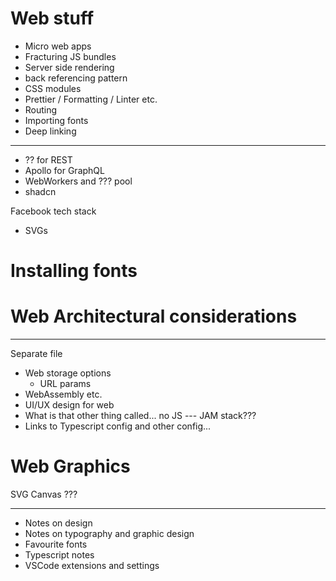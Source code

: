 
# Web stuff

* Micro web apps
* Fracturing JS bundles
* Server side rendering
* back referencing pattern
* CSS modules
* Prettier / Formatting / Linter etc.
* Routing
* Importing fonts
* Deep linking

---

* ?? for REST
* Apollo for GraphQL
* WebWorkers and ??? pool
* shadcn

Facebook tech stack
* SVGs

# Installing fonts

# Web Architectural considerations

---

Separate file

* Web storage options
    * URL params
* WebAssembly etc.
* UI/UX design for web
* What is that other thing called... no JS --- JAM stack???
* Links to Typescript config and other config...

# Web Graphics

SVG
Canvas
???

---

* Notes on design
* Notes on typography and graphic design
* Favourite fonts
* Typescript notes
* VSCode extensions and settings
